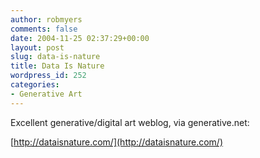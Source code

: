 ```yaml
---
author: robmyers
comments: false
date: 2004-11-25 02:37:29+00:00
layout: post
slug: data-is-nature
title: Data Is Nature
wordpress_id: 252
categories:
- Generative Art
---
```


Excellent generative/digital art weblog, via generative.net:  
  
[http://dataisnature.com/](http://dataisnature.com/)

  


